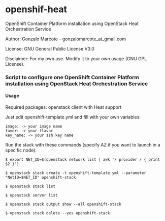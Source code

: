 # openshif-heat
OpenShift Container Platform installation using OpenStack Heat Orchestration Service

Author: Gonzalo Marcote - gonzalomarcote_at_gmail.com

License: GNU General Public License V3.0

Disclaimer: For my own use. Modify it to your own usage (GNU GPL License).

### Script to configure one OpenShift Container Platform installation using OpenStack Heat Orchestration Service

#### Usage
Required packages: openstack client with Heat support

Just edit openshift-template.yml and fill with your own variables:

	image: -> your image name
	favor: -> your flavor
	key_name: -> your ssh key name

Run the stack with these commands (specify AZ if you want to launch in a specific node):

`$ export NET_ID=$(openstack network list | awk '/ provider / { print $2 }')`

`$ openstack stack create -t openshift-template.yml --parameter "NetID=$NET_ID" openshift-stack`

`$ openstack stack list`

`$ openstack server list`

`$ openstack stack output show --all openshift-stack`

`$ openstack stack delete --yes openshift-stack`
